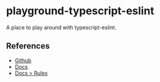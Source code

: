 # playground-typescript-eslint

A place to play around with typescript-eslint.

## References

- [Github](https://github.com/typescript-eslint/typescript-eslint)
- [Docs](https://typescript-eslint.io/docs/)
- [Docs > Rules](https://typescript-eslint.io/rules/)